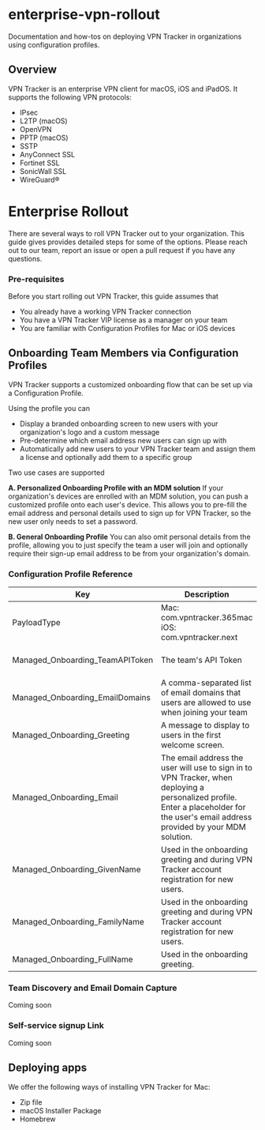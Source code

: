 # enterprise-vpn-rollout
Documentation and how-tos on deploying VPN Tracker in organizations using configuration profiles.

## Overview
VPN Tracker is an enterprise VPN client for macOS, iOS and iPadOS. It supports the following VPN protocols:
- IPsec
- L2TP (macOS)
- OpenVPN
- PPTP (macOS)
- SSTP
- AnyConnect SSL
- Fortinet SSL
- SonicWall SSL
-  WireGuard®

# Enterprise Rollout
There are several ways to roll VPN Tracker out to your organization. This guide gives provides detailed steps for some of the options. Please reach out to our team, report an issue or open a pull request if you have any questions.

### Pre-requisites
Before you start rolling out VPN Tracker, this guide assumes that
- You already have a working VPN Tracker connection
- You have a VPN Tracker VIP license as a manager on your team
- You are familiar with Configuration Profiles for Mac or iOS devices

## Onboarding Team Members via Configuration Profiles
VPN Tracker supports a customized onboarding flow that can be set up via a Configuration Profile. 

Using the profile you can
- Display a branded onboarding screen to new users with your organization's logo and a custom message
- Pre-determine which email address new users can sign up with
- Automatically add new users to your VPN Tracker team and assign them a license and optionally add them to a specific group

Two use cases are supported

**A. Personalized Onboarding Profile with an MDM solution**
If your organization's devices are enrolled with an MDM solution, you can push a customized profile onto each user's device. 
This allows you to pre-fill the email address and personal details used to sign up for VPN Tracker, so the new user only needs to set a password.

**B. General Onboarding Profile**
You can also omit personal details from the profile, allowing you to just specify the team a user will join and optionally require their sign-up email address to be from your organization's domain.

### Configuration Profile Reference
| Key  | Description  | Example  |  Notes |
|---|---|---|---|
| PayloadType | Mac: com.vpntracker.365mac iOS: com.vpntracker.next |  |  |
| Managed_Onboarding_TeamAPIToken  | The team's API Token | -  | Find yours at [https://my.vpntracker.com/teamprofile](my.vpntracker.com/teamprofile) |
| Managed_Onboarding_EmailDomains  | A comma-separated list of email domains that users are allowed to use when joining your team  | yourcompany.example, subdomain.example.com, *.yourcompany.example  |   |
| Managed_Onboarding_Greeting|A message to display to users in the first welcome screen. |"Any questions? Join #internalservices on the company Slack" | |
| Managed_Onboarding_Email | The email address the user will use to sign in to VPN Tracker, when deploying a personalized profile. Enter a placeholder for the user's email address provided by your MDM solution. | `email placeholder` |Optional|
| Managed_Onboarding_GivenName | Used in the onboarding greeting and during VPN Tracker account registration for new users. | `firstname placeholder` | Optional |
| Managed_Onboarding_FamilyName | Used in the onboarding greeting and during VPN Tracker account registration for new users. | `surname placeholder` | Optional |
| Managed_Onboarding_FullName|Used in the onboarding greeting.| `name placeholder` | Provided for systems that don't offer separate first and last name fields |

### Team Discovery and Email Domain Capture
Coming soon

### Self-service signup Link
Coming soon

## Deploying apps
We offer the following ways of installing VPN Tracker for Mac:
- Zip file
- macOS Installer Package
- Homebrew
